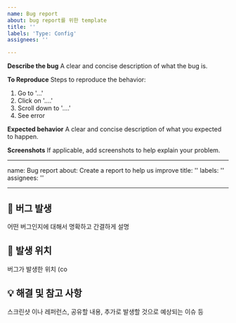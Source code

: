 ```yaml
---
name: Bug report
about: bug report를 위한 template
title: ''
labels: 'Type: Config'
assignees: ''

---
```


**Describe the bug**
A clear and concise description of what the bug is.

**To Reproduce**
Steps to reproduce the behavior:
1. Go to '...'
2. Click on '....'
3. Scroll down to '....'
4. See error

**Expected behavior**
A clear and concise description of what you expected to happen.

**Screenshots**
If applicable, add screenshots to help explain your problem.

---
name: Bug report
about: Create a report to help us improve
title: ''
labels: ''
assignees: ''

---

## 🐞 버그 발생
어떤 버그인지에 대해서 명확하고 간결하게 설명

## 🚫 발생 위치
버그가 발생한 위치 (co

## 💡 해결 및 참고 사항
스크린샷 이나 레퍼런스, 공유할 내용, 추가로 발생할 것으로 예상되는 이슈 등
